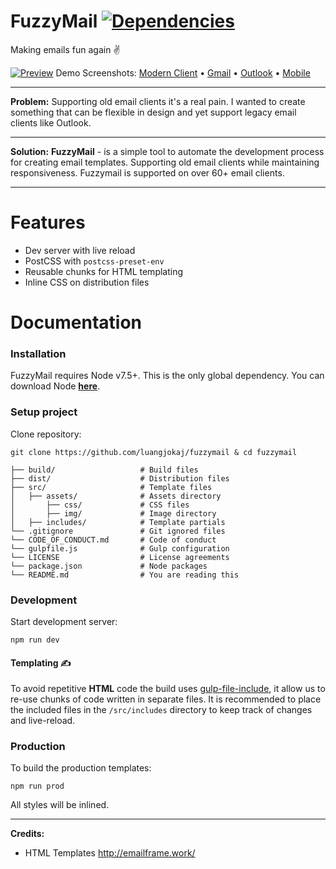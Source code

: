# FuzzyMail [![Dependencies](https://david-dm.org/luangjokaj/fuzzymail/status.svg)](https://david-dm.org/luangjokaj/fuzzymail)
Making emails fun again ✌

[![Preview](https://i.imgur.com/VuKitHE.png)](https://www.fuzzymail.co/)
Demo Screenshots: [Modern Client](https://i.imgur.com/ETp8PaX.png) • [Gmail](https://i.imgur.com/kSH90xr.png) • [Outlook](https://i.imgur.com/54nsOvO.png) • [Mobile](https://i.imgur.com/YJgdCJg.png)

---

**Problem:**
Supporting old email clients it's a real pain. I wanted to create something that can be flexible in design and yet support legacy email clients like Outlook.

---

**Solution:**
**FuzzyMail** - is a simple tool to automate the development process for creating email templates. Supporting old email clients while maintaining responsiveness. Fuzzymail is supported on over 60+ email clients.

---
# Features
- Dev server with live reload
- PostCSS with `postcss-preset-env`
- Reusable chunks for HTML templating
- Inline CSS on distribution files

# Documentation
### Installation
FuzzyMail requires Node v7.5+. This is the only global dependency. You can download Node [**here**](https://nodejs.org/).

### Setup project
Clone repository:
```
git clone https://github.com/luangjokaj/fuzzymail & cd fuzzymail
```
    
    ├── build/                   # Build files
    ├── dist/                    # Distribution files
    ├── src/                     # Template files
    │   ├── assets/              # Assets directory
    │       ├── css/             # CSS files
    │       ├── img/             # Image directory
    │   ├── includes/            # Template partials
    └── .gitignore               # Git ignored files
    └── CODE_OF_CONDUCT.md       # Code of conduct
    └── gulpfile.js              # Gulp configuration
    └── LICENSE                  # License agreements
    └── package.json             # Node packages
    └── README.md                # You are reading this

### Development
Start development server:
```
npm run dev
```

#### Templating ✍️
To avoid repetitive **HTML** code the build uses [gulp-file-include](https://github.com/coderhaoxin/gulp-file-include), it allow us to re-use chunks of code written in separate files. It is recommended to place the included files in the `/src/includes` directory to keep track of changes and live-reload.

### Production
To build the production templates:
```
npm run prod
```
All styles will be inlined.

---

**Credits:**
- HTML Templates http://emailframe.work/
